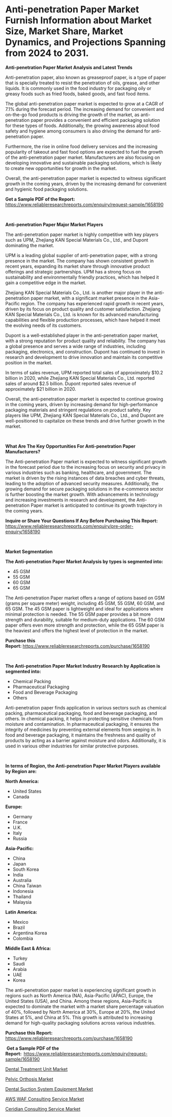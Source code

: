 <p><h1>Anti-penetration Paper Market Furnish Information about Market Size, Market Share, Market Dynamics, and Projections Spanning from 2024 to 2031.</h1></p><p><strong>Anti-penetration Paper Market Analysis and Latest Trends</strong></p>
<p><p>Anti-penetration paper, also known as greaseproof paper, is a type of paper that is specially treated to resist the penetration of oils, grease, and other liquids. It is commonly used in the food industry for packaging oily or greasy foods such as fried foods, baked goods, and fast food items.</p><p>The global anti-penetration paper market is expected to grow at a CAGR of 7.1% during the forecast period. The increasing demand for convenient and on-the-go food products is driving the growth of the market, as anti-penetration paper provides a convenient and efficient packaging solution for these types of foods. Additionally, the growing awareness about food safety and hygiene among consumers is also driving the demand for anti-penetration paper.</p><p>Furthermore, the rise in online food delivery services and the increasing popularity of takeout and fast food options are expected to fuel the growth of the anti-penetration paper market. Manufacturers are also focusing on developing innovative and sustainable packaging solutions, which is likely to create new opportunities for growth in the market.</p><p>Overall, the anti-penetration paper market is expected to witness significant growth in the coming years, driven by the increasing demand for convenient and hygienic food packaging solutions.</p></p>
<p><strong>Get a Sample PDF of the Report:&nbsp;</strong> <a href="https://www.reliableresearchreports.com/enquiry/request-sample/1658190">https://www.reliableresearchreports.com/enquiry/request-sample/1658190</a></p>
<p>&nbsp;</p>
<p><strong>Anti-penetration Paper Major Market Players</strong></p>
<p><p>The anti-penetration paper market is highly competitive with key players such as UPM, Zhejiang KAN Special Materials Co., Ltd., and Dupont dominating the market. </p><p>UPM is a leading global supplier of anti-penetration paper, with a strong presence in the market. The company has shown consistent growth in recent years, expanding its market share through innovative product offerings and strategic partnerships. UPM has a strong focus on sustainability and environmentally friendly practices, which has helped it gain a competitive edge in the market.</p><p>Zhejiang KAN Special Materials Co., Ltd. is another major player in the anti-penetration paper market, with a significant market presence in the Asia-Pacific region. The company has experienced rapid growth in recent years, driven by its focus on product quality and customer satisfaction. Zhejiang KAN Special Materials Co., Ltd. is known for its advanced manufacturing capabilities and flexible production processes, which have helped it meet the evolving needs of its customers.</p><p>Dupont is a well-established player in the anti-penetration paper market, with a strong reputation for product quality and reliability. The company has a global presence and serves a wide range of industries, including packaging, electronics, and construction. Dupont has continued to invest in research and development to drive innovation and maintain its competitive position in the market.</p><p>In terms of sales revenue, UPM reported total sales of approximately $10.2 billion in 2020, while Zhejiang KAN Special Materials Co., Ltd. reported sales of around $2.5 billion. Dupont reported sales revenue of approximately $21 billion in 2020.</p><p>Overall, the anti-penetration paper market is expected to continue growing in the coming years, driven by increasing demand for high-performance packaging materials and stringent regulations on product safety. Key players like UPM, Zhejiang KAN Special Materials Co., Ltd., and Dupont are well-positioned to capitalize on these trends and drive further growth in the market.</p></p>
<p>&nbsp;</p>
<p><strong>What Are The Key Opportunities For Anti-penetration Paper Manufacturers?</strong></p>
<p><p>The Anti-penetration Paper market is expected to witness significant growth in the forecast period due to the increasing focus on security and privacy in various industries such as banking, healthcare, and government. The market is driven by the rising instances of data breaches and cyber threats, leading to the adoption of advanced security measures. Additionally, the growing demand for secure packaging solutions in the e-commerce sector is further boosting the market growth. With advancements in technology and increasing investments in research and development, the Anti-penetration Paper market is anticipated to continue its growth trajectory in the coming years.</p></p>
<p><strong>Inquire or Share Your Questions If Any Before Purchasing This Report:</strong> <a href="https://www.reliableresearchreports.com/enquiry/pre-order-enquiry/1658190">https://www.reliableresearchreports.com/enquiry/pre-order-enquiry/1658190</a></p>
<p>&nbsp;</p>
<p><strong>Market Segmentation</strong></p>
<p><strong>The Anti-penetration Paper Market Analysis by types is segmented into:</strong></p>
<p><ul><li>45 GSM</li><li>55 GSM</li><li>60 GSM</li><li>65 GSM</li></ul></p>
<p><p>The Anti-penetration Paper market offers a range of options based on GSM (grams per square meter) weight, including 45 GSM, 55 GSM, 60 GSM, and 65 GSM. The 45 GSM paper is lightweight and ideal for applications where minimal protection is needed. The 55 GSM paper provides a bit more strength and durability, suitable for medium-duty applications. The 60 GSM paper offers even more strength and protection, while the 65 GSM paper is the heaviest and offers the highest level of protection in the market.</p></p>
<p><strong>Purchase this Report:&nbsp;</strong><a href="https://www.reliableresearchreports.com/purchase/1658190">https://www.reliableresearchreports.com/purchase/1658190</a></p>
<p>&nbsp;</p>
<p><strong>The Anti-penetration Paper Market Industry Research by Application is segmented into:</strong></p>
<p><ul><li>Chemical Packing</li><li>Pharmaceutical Packaging</li><li>Food and Beverage Packaging</li><li>Others</li></ul></p>
<p><p>Anti-penetration paper finds application in various sectors such as chemical packing, pharmaceutical packaging, food and beverage packaging, and others. In chemical packing, it helps in protecting sensitive chemicals from moisture and contamination. In pharmaceutical packaging, it ensures the integrity of medicines by preventing external elements from seeping in. In food and beverage packaging, it maintains the freshness and quality of products by acting as a barrier against moisture and odors. Additionally, it is used in various other industries for similar protective purposes.</p></p>
<p>&nbsp;</p>
<p><strong>In terms of Region, the Anti-penetration Paper Market Players available by Region are:</strong></p>
<p>
    <p> <strong> North America: </strong>
        <ul>
            <li>United States</li>
            <li>Canada</li>
        </ul>
        </p> 
    <p> <strong> Europe: </strong>
        <ul>
            <li>Germany</li>
            <li>France</li>
            <li>U.K.</li>
            <li>Italy</li>
            <li>Russia</li>
        </ul>
        </p> 
    <p> <strong> Asia-Pacific: </strong>
        <ul>
            <li>China</li>
            <li>Japan</li>
            <li>South Korea</li>
            <li>India</li>
            <li>Australia</li>
            <li>China Taiwan</li>
            <li>Indonesia</li>
            <li>Thailand</li>
            <li>Malaysia</li>
        </ul>
        </p> 
    <p> <strong> Latin America: </strong>
        <ul>
            <li>Mexico</li>
            <li>Brazil</li>
            <li>Argentina Korea</li>
            <li>Colombia</li>
        </ul>
        </p> 
    <p> <strong> Middle East & Africa: </strong>
        <ul>
            <li>Turkey</li>
            <li>Saudi</li>
            <li>Arabia</li>
            <li>UAE</li>
            <li>Korea</li>
        </ul>
    </p>
    </p>
<p><p>The anti-penetration paper market is experiencing significant growth in regions such as North America (NA), Asia-Pacific (APAC), Europe, the United States (USA), and China. Among these regions, Asia-Pacific is expected to dominate the market with a market share percentage valuation of 40%, followed by North America at 30%, Europe at 20%, the United States at 5%, and China at 5%. This growth is attributed to increasing demand for high-quality packaging solutions across various industries.</p></p>
<p><strong>Purchase this Report: </strong><a href="https://www.reliableresearchreports.com/purchase/1658190">https://www.reliableresearchreports.com/purchase/1658190</a></p>
<p>&nbsp;<strong>Get a Sample PDF of the Report:&nbsp;&nbsp;</strong><a href="https://www.reliableresearchreports.com/enquiry/request-sample/1658190">https://www.reliableresearchreports.com/enquiry/request-sample/1658190</a></p>
<p><strong></strong></p>
<p><p><a href="https://medium.com/@elizabethalexander97/decoding-dental-treatment-unit-market-metrics-market-share-trends-and-growth-patterns-1d79206d9a78">Dental Treatment Unit Market</a></p><p><a href="https://medium.com/@bradomar67436/pelvic-orthosis-market-report-reveals-the-latest-trends-and-growth-opportunities-of-this-market-2ad703e24996">Pelvic Orthosis Market</a></p><p><a href="https://medium.com/@elizabethalexander97/dental-suction-system-equipment-market-insights-into-market-cagr-market-trends-and-growth-7908d36057f7">Dental Suction System Equipment Market</a></p><p><a href="https://github.com/kathiaseamanalvaradovlprc2h/Market-Research-Report-List-1/blob/main/aws-waf-consulting-service-market.md">AWS WAF Consulting Service Market</a></p><p><a href="https://github.com/GroverBarry/Market-Research-Report-List-3/blob/main/ceridian-consulting-service-market.md">Ceridian Consulting Service Market</a></p></p>